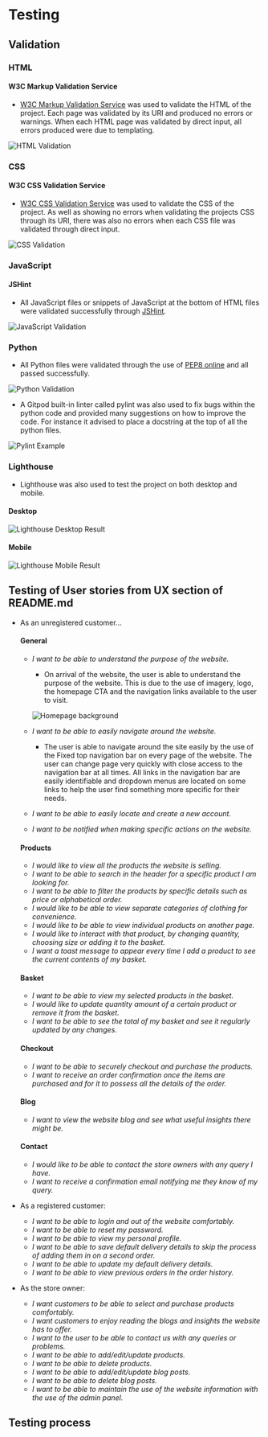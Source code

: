 # Testing

## Validation

### HTML

#### W3C Markup Validation Service 

* [W3C Markup Validation Service](https://validator.w3.org/) was used to validate the HTML of the project. Each page was validated by its URI and produced no errors or warnings. When each HTML page was validated by direct input, all errors produced were due to templating.

![HTML Validation](readme/testing/validation/html-validation.png)

### CSS

#### W3C CSS Validation Service

* [W3C CSS Validation Service](https://jigsaw.w3.org/css-validator/) was used to validate the CSS of the project. As well as showing no errors when validating the projects CSS through its URI, there was also no errors when each CSS file was validated through direct input.

![CSS Validation](readme/testing/validation/css-validation.png)

### JavaScript

#### JSHint

* All JavaScript files or snippets of JavaScript at the bottom of HTML files were validated successfully through [JSHint](https://jshint.com/).

![JavaScript Validation](readme/testing/validation/jshint.png)

### Python

* All Python files were validated through the use of [PEP8 online](http://pep8online.com/) and all passed successfully.

![Python Validation](readme/testing/validation/python-validation.png)

* A Gitpod built-in linter called pylint was also used to fix bugs within the python code and provided many suggestions on how to improve the code. For instance it advised to place a docstring at the top of all the python files.

![Pylint Example](readme/testing/validation/pylint-example.png)

### Lighthouse

* Lighthouse was also used to test the project on both desktop and mobile.

#### Desktop

![Lighthouse Desktop Result](readme/testing/lighthouse-results/lighthouse-desktop-result.png)

#### Mobile

![Lighthouse Mobile Result](readme/testing/lighthouse-results/lighthouse-mobile-result.png)

## Testing of User stories from UX section of README.md

* As an unregistered customer...

    #### General

    * *I want to be able to understand the purpose of the website.*

        * On arrival of the website, the user is able to understand the purpose of the website. This is due to the use of imagery, logo, the homepage CTA and the navigation links available to the user to visit.

        ![Homepage background](readme/testing/ux-testing/ux-homepage.png)

    * *I want to be able to easily navigate around the website.*

        * The user is able to navigate around the site easily by the use of the Fixed top navigation bar on every page of the website. The user can change page very quickly with close access to the navigation bar at all times. All links in the navigation bar are easily identifiable and dropdown menus are located on some links to help the user find something more specific for their needs.

    * *I want to be able to easily locate and create a new account.*
    * *I want to be notified when making specific actions on the website.*

    #### Products

    * *I would like to view all the products the website is selling.*
    * *I want to be able to search in the header for a specific product I am looking for.*
    * *I want to be able to filter the products by specific details such as price or alphabetical order.*
    * *I would like to be able to view separate categories of clothing for convenience.*
    * *I would like to be able to view individual products on another page.*
    * *I would like to interact with that product, by changing quantity, choosing size or adding it to the basket.*
    * *I want a toast message to appear every time I add a product to see the current contents of my basket.*

    #### Basket

    * *I want to be able to view my selected products in the basket.*
    * *I would like to update quantity amount of a certain product or remove it from the basket.*
    * *I want to be able to see the total of my basket and see it regularly updated by any changes.*
    
    #### Checkout

    * *I want to be able to securely checkout and purchase the products.*
    * *I want to receive an order confirmation once the items are purchased and for it to possess all the details of the order.*

    #### Blog

    * *I want to view the website blog and see what useful insights there might be.*

    #### Contact

    * *I would like to be able to contact the store owners with any query I have.*
    * *I want to receive a confirmation email notifying me they know of my query.*

* As a registered customer:

    * *I want to be able to login and out of the website comfortably.*
    * *I want to be able to reset my password.*
    * *I want to be able to view my personal profile.*
    * *I want to be able to save default delivery details to skip the process of adding them in on a second order.*
    * *I want to be able to update my default delivery details.*
    * *I want to be able to view previous orders in the order history.*

* As the store owner:

    * *I want customers to be able to select and purchase products comfortably.*
    * *I want customers to enjoy reading the blogs and insights the website has to offer.*
    * *I want to the user to be able to contact us with any queries or problems.*
    * *I want to be able to add/edit/update products.*
    * *I want to be able to delete products.*
    * *I want to be able to add/edit/update blog posts.*
    * *I want to be able to delete blog posts.*
    * *I want to be able to maintain the use of the website information with the use of the admin panel.*

## Testing process
